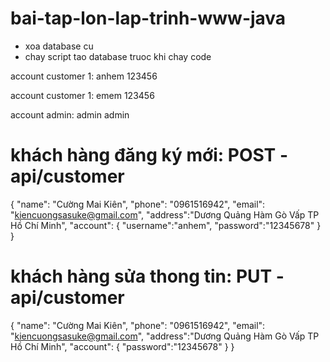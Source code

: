 # bai-tap-lon-lap-trinh-www-java

- xoa database cu
- chay script tao database truoc khi chay code

account customer 1: anhem 123456

account customer 1: emem 123456

account admin:  admin admin

# khách hàng đăng ký mới: POST - api/customer
{
    "name": "Cường Mai Kiên",
    "phone": "0961516942",
    "email": "kiencuongsasuke@gmail.com",
    "address":"Dương Quảng Hàm Gò Vấp TP Hồ Chí Minh",
    "account": {
        "username":"anhem",
        "password":"12345678"
    }
}
# khách hàng sửa thong tin: PUT - api/customer
{
    "name": "Cường Mai Kiên",
    "phone": "0961516942",
    "email": "kiencuongsasuke@gmail.com",
    "address":"Dương Quảng Hàm Gò Vấp TP Hồ Chí Minh",
    "account": {
        "password":"12345678"
    }
}

